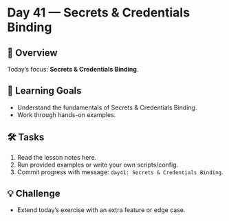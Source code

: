 # Day 41 — Secrets & Credentials Binding

## 📖 Overview
Today’s focus: **Secrets & Credentials Binding**.

## 🎯 Learning Goals
- Understand the fundamentals of Secrets & Credentials Binding.
- Work through hands-on examples.

## 🛠️ Tasks
1. Read the lesson notes here.
2. Run provided examples or write your own scripts/config.
3. Commit progress with message: `day41: Secrets & Credentials Binding`.

## 💡 Challenge
- Extend today’s exercise with an extra feature or edge case.
